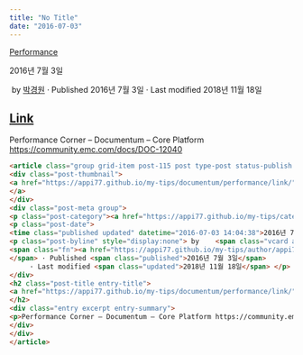 ```yaml
---
title: "No Title"
date: "2016-07-03"
---
```


[Performance](https://appi77.github.io/my-tips/category/documentum/performance/)

2016년 7월 3일

 by 
[박경원](https://appi77.github.io/my-tips/author/appi77/ "박경원이(가) 작성한 글")
 · Published 2016년 7월 3일
· Last modified 2018년 11월 18일

[Link](https://appi77.github.io/my-tips/documentum/performance/link/ "Permalink to Link")
-----------------------------------------------------------------------------------------

​Performance Corner – Documentum – Core Platform https://community.emc.com/docs/DOC-12040

```html
<article class="group grid-item post-115 post type-post status-publish format-standard hentry category-performance" id="post-115"><div class="post-inner post-hover">
<div class="post-thumbnail">
<a href="https://appi77.github.io/my-tips/documentum/performance/link/">
</a>
</div>
<div class="post-meta group">
<p class="post-category"><a href="https://appi77.github.io/my-tips/category/documentum/performance/" rel="category tag">Performance</a></p>
<p class="post-date">
<time class="published updated" datetime="2016-07-03 14:04:38">2016년 7월 3일</time></p>
<p class="post-byline" style="display:none"> by    <span class="vcard author">
<span class="fn"><a href="https://appi77.github.io/my-tips/author/appi77/" rel="author" title="박경원이(가) 작성한 글">박경원</a></span>
</span> · Published <span class="published">2016년 7월 3일</span>
     · Last modified <span class="updated">2018년 11월 18일</span> </p>
</div>
<h2 class="post-title entry-title">
<a href="https://appi77.github.io/my-tips/documentum/performance/link/" rel="bookmark" title="Permalink to Link">Link</a>
</h2>
<div class="entry excerpt entry-summary">
<p>​Performance Corner – Documentum – Core Platform https://community.emc.com/docs/DOC-12040</p>
</div>
</div>
</article>
```
